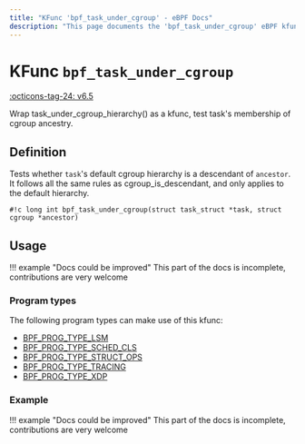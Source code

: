 ```yaml
---
title: "KFunc 'bpf_task_under_cgroup' - eBPF Docs"
description: "This page documents the 'bpf_task_under_cgroup' eBPF kfunc, including its defintion, usage, program types that can use it, and examples."
---
```

# KFunc `bpf_task_under_cgroup`

<!-- [FEATURE_TAG](bpf_task_under_cgroup) -->
[:octicons-tag-24: v6.5](https://github.com/torvalds/linux/commit/b5ad4cdc46c7d6e7f8d2c9e24b6c9a1edec95154)
<!-- [/FEATURE_TAG] -->

Wrap task_under_cgroup_hierarchy() as a kfunc, test task's membership of cgroup ancestry.

## Definition

Tests whether `task`'s default cgroup hierarchy is a descendant of `ancestor`. It follows all the same rules as cgroup_is_descendant, and only applies to the default hierarchy.

<!-- [KFUNC_DEF] -->
`#!c long int bpf_task_under_cgroup(struct task_struct *task, struct cgroup *ancestor)`
<!-- [/KFUNC_DEF] -->

## Usage

!!! example "Docs could be improved"
    This part of the docs is incomplete, contributions are very welcome

### Program types

The following program types can make use of this kfunc:

<!-- [KFUNC_PROG_REF] -->
- [BPF_PROG_TYPE_LSM](../program-type/BPF_PROG_TYPE_LSM.md)
- [BPF_PROG_TYPE_SCHED_CLS](../program-type/BPF_PROG_TYPE_SCHED_CLS.md)
- [BPF_PROG_TYPE_STRUCT_OPS](../program-type/BPF_PROG_TYPE_STRUCT_OPS.md)
- [BPF_PROG_TYPE_TRACING](../program-type/BPF_PROG_TYPE_TRACING.md)
- [BPF_PROG_TYPE_XDP](../program-type/BPF_PROG_TYPE_XDP.md)
<!-- [/KFUNC_PROG_REF] -->

### Example

!!! example "Docs could be improved"
    This part of the docs is incomplete, contributions are very welcome


